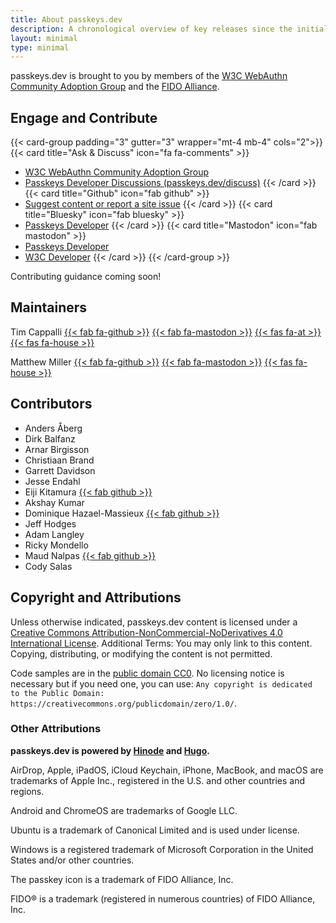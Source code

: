 ```yaml
---
title: About passkeys.dev
description: A chronological overview of key releases since the initial launch of Hinode.
layout: minimal
type: minimal
---
```


passkeys.dev is brought to you by members of the [W3C WebAuthn Community Adoption Group](https://www.w3.org/community/webauthn-adoption/) and the [FIDO Alliance](https://fidoalliance.org/).

## Engage and Contribute

{{< card-group padding="3" gutter="3" wrapper="mt-4 mb-4" cols="2">}}
    {{< card title="Ask & Discuss" icon="fa fa-comments" >}}

- [W3C WebAuthn Community Adoption Group](https://www.w3.org/community/webauthn-adoption/)
- [Passkeys Developer Discussions (passkeys.dev/discuss)](https://github.com/orgs/passkeydeveloper/discussions)
    {{< /card >}}
    {{< card title="Github" icon="fab github" >}}
- [Suggest content or report a site issue](https://github.com/passkeydeveloper/passkeys.dev/issues/new/choose)
    {{< /card >}}
    {{< card title="Bluesky" icon="fab bluesky" >}}
- [Passkeys Developer](https://fosstodon.org/@passkeysdev)
    {{< /card >}}
    {{< card title="Mastodon" icon="fab mastodon" >}}
- [Passkeys Developer](https://fosstodon.org/@passkeysdev)
- [W3C Developer](https://w3c.social/@w3cdevs)
    {{< /card >}}
{{< /card-group >}}

Contributing guidance coming soon!

## Maintainers

Tim Cappalli
[{{< fab fa-github >}}](https://github.com/timcappalli)
[{{< fab fa-mastodon >}}](https://infosec.exchange/@timcappalli)
[{{< fas fa-at >}}](https://www.threads.net/@timcappalli)
[{{< fas fa-house >}}](https://timcappalli.me/)

Matthew Miller
[{{< fab fa-github >}}](https://github.com/MasterKale)
[{{< fab fa-mastodon >}}](https://infosec.exchange/@iamkale)
[{{< fas fa-house >}}](https://millerti.me/)

## Contributors

- Anders Åberg
- Dirk Balfanz
- Arnar Birgisson
- Christiaan Brand
- Garrett Davidson
- Jesse Endahl
- Eiji Kitamura [{{< fab github >}}](https://github.com/agektmr)
- Akshay Kumar
- Dominique Hazael-Massieux [{{< fab github >}}](https://github.com/dontcallmedom)
- Jeff Hodges
- Adam Langley
- Ricky Mondello
- Maud Nalpas [{{< fab github >}}](https://github.com/maudnals)
- Cody Salas

## Copyright and Attributions

Unless otherwise indicated, passkeys.dev content is licensed under a [Creative Commons Attribution-NonCommercial-NoDerivatives 4.0 International License](https://creativecommons.org/licenses/by-nc-nd/4.0/). Additional Terms: You may only link to this content. Copying, distributing, or modifying the content is not permitted.

Code samples are in the [public domain CC0](https://creativecommons.org/publicdomain/zero/1.0/). No licensing notice is necessary but if you need one, you can use: `Any copyright is dedicated to the Public Domain: https://creativecommons.org/publicdomain/zero/1.0/`.

### Other Attributions

**passkeys.dev is powered by [Hinode](https://gethinode.com/) and [Hugo](https://gohugo.io/).**

AirDrop, Apple, iPadOS, iCloud Keychain, iPhone, MacBook, and macOS are trademarks of Apple Inc., registered in the U.S. and other countries and regions.

Android and ChromeOS are trademarks of Google LLC.

Ubuntu is a trademark of Canonical Limited and is used under license.

Windows is a registered trademark of Microsoft Corporation in the United States and/or other countries.

The passkey icon is a trademark of FIDO Alliance, Inc.

FIDO® is a trademark (registered in numerous countries) of FIDO Alliance, Inc.

